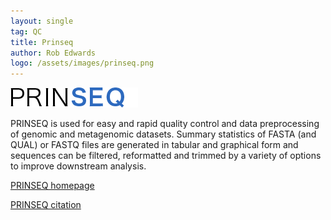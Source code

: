 ```yaml
---
layout: single
tag: QC
title: Prinseq
author: Rob Edwards
logo: /assets/images/prinseq.png
---
```


![](/assets/images/prinseq.png)

PRINSEQ is used for easy and rapid quality control and data preprocessing of genomic and metagenomic datasets.<!--more-->
Summary statistics of FASTA (and QUAL) or FASTQ files are generated in tabular and graphical form and 
sequences can be filtered, reformatted and trimmed by a variety of options to improve downstream analysis.

[PRINSEQ homepage](https://edwards.sdsu.edu/cgi-bin/prinseq/prinseq.cgi)

[PRINSEQ citation](https://doi.org/10.1093/bioinformatics/btr026)

